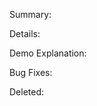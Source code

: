 Summary:

Details:

Demo Explanation: <!-- This section helps explains how code reveiwers can interact with your project -->

Bug Fixes:

Deleted:
